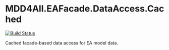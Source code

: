 # MDD4All.EAFacade.DataAccess.Cached

[![Build Status](https://dev.azure.com/oa0170/MDD4All.EAFacade.DataAccess.Cached/_apis/build/status/oalt.MDD4All.EAFacade.DataAccess.Cached?branchName=master)](https://dev.azure.com/oa0170/MDD4All.EAFacade.DataAccess.Cached/_build/latest?definitionId=8&branchName=master)

Cached facade-based data access for EA model data.